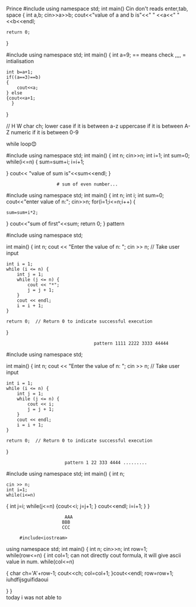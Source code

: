 Prince
#include <iostream>
using namespace std;
int main()                                             Cin don't reads enter,tab, space
{ int a,b;
cin>>a>>b;
cout<<"value of a and b is"<<" " <<a<<" "<<b<<endl;
   
    return 0;
}

#include <iostream>
using namespace std;
int main()
{
    int a=9;                       == means check  ,,,,    = intialisation
   
    int b=a+1;
    if((a==3)==b)
    {
        cout<<a;
    } else
    {cout<<a+1;
      }
    
}

// H W
 char ch;
 lower case if it is between a-z
 uppercase if it is between A-Z
 numeric if it is between 0-9


while loop😊


#include<iostream>
using namespace std;
int main()
{
    int n;
    cin>>n;
    int i=1;
    int sum=0;
    while(i<=n)
    {
    sum=sum+i;
    i=i+1;
    
} cout<< "value of sum is"<<sum<<endl;
}


                       # sum of even number...
#include <iostream>
using namespace std;
 int main()
{
    int n;
    int i;
    int sum=0;
    cout<<"enter value of n:";
    cin>>n;
    for(i=1;i<=n;i++)
{
   
    sum=sum+i*2;
       
}
cout<<"sum of first"<<sum;
    return 0;
}
                                                       pattern


#include <iostream>
using namespace std;

int main() {
    int n;
    cout << "Enter the value of n: ";
    cin >> n;  // Take user input

    int i = 1;
    while (i <= n) {
        int j = 1;
        while (j <= n) {
            cout << "*";
            j = j + 1;
        }
        cout << endl;
        i = i + 1;
    }

    return 0;  // Return 0 to indicate successful execution
}

                                     pattern 1111 2222 3333 44444
#include <iostream>
using namespace std;

int main() {
    int n;
    cout << "Enter the value of n: ";
    cin >> n;  // Take user input

    int i = 1;
    while (i <= n) {
        int j = 1;
        while (j <= n) {
            cout << i;
            j = j + 1;
        }
        cout << endl;
        i = i + 1;
    }

    return 0;  // Return 0 to indicate successful execution
}

                          pattern 1 22 333 4444 .........
#include <iostream>
using namespace std;
int main()
{
    int n;
    
    cin >> n;
    int i=1;
    while(i<=n)
   {
       int j=i;
    while(j<=n)
    {cout<<i;
       j=j+1;
   }
    cout<<endl;
    i=i+1;
}
}


                          AAA
                         BBB
                         CCC

         #include<iostream>
using namespace std;
int main()
{
int n;
cin>>n;
int row=1;       
while(row<=n)
 { int col=1;                                            can not directly cout formula, it will give ascii value in num.
   while(col<=n)
   
   { 
       char ch='A'+row-1;
       cout<<ch;
     col=col+1;
   }cout<<endl;
   row=row+1;                         iuhdfijsguifidaoui
   
 }
 }                
                               today i was not able to


